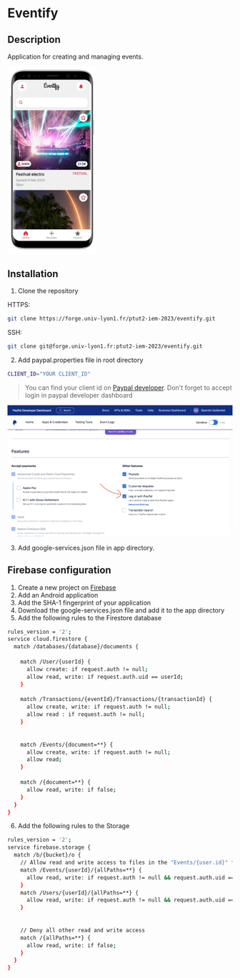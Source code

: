 # Eventify

## Description
Application for creating and managing events.


<img src="./assets/home.png" width="200">

## Installation
1. Clone the repository

HTTPS:
```bash
git clone https://forge.univ-lyon1.fr/ptut2-iem-2023/eventify.git
```

SSH:
```bash
git clone git@forge.univ-lyon1.fr:ptut2-iem-2023/eventify.git
```
2. Add paypal.properties file in root directory
```bash
CLIENT_ID="YOUR CLIENT_ID"
```
> You can find your client id on [Paypal developer](https://developer.paypal.com/developer/applications/). Don't forget to accept login in paypal developer dashboard
<img src="./assets/paypal_login.png" width="700">

3. Add google-services.json file in app directory. 

## Firebase configuration
1. Create a new project on [Firebase](https://console.firebase.google.com/)
2. Add an Android application
3. Add the SHA-1 fingerprint of your application
4. Download the google-services.json file and add it to the app directory
5. Add the following rules to the Firestore database
```bash
rules_version = '2';
service cloud.firestore {
  match /databases/{database}/documents {

    match /User/{userId} {
      allow create: if request.auth != null;
      allow read, write: if request.auth.uid == userId;
    }

    match /Transactions/{eventId}/Transactions/{transactionId} {
      allow create, write: if request.auth != null;
      allow read : if request.auth != null;
    }


    match /Events/{document=**} {
      allow create, write: if request.auth != null;
      allow read;
    }

    match /{document=**} {
      allow read, write: if false;
    }
  }
}
```
6. Add the following rules to the Storage
```bash
rules_version = '2';
service firebase.storage {
  match /b/{bucket}/o {
    // Allow read and write access to files in the "Events/{user.id}" folder
    match /Events/{userId}/{allPaths=**} {
      allow read, write: if request.auth != null && request.auth.uid == userId;
    }
    match /Users/{userId}/{allPaths=**} {
      allow read, write: if request.auth != null && request.auth.uid == userId;
    }
    
    
    // Deny all other read and write access
    match /{allPaths=**} {
      allow read, write: if false;
    }
  }
}
```

